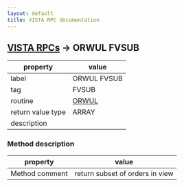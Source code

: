 ```yaml
---
layout: default
title: VISTA RPC documentation
---
```




## [VISTA RPCs](TableOfContent.md) &#8594; ORWUL FVSUB 

 property | value 
--- | --- 
 label | ORWUL FVSUB
 tag | FVSUB
 routine | [ORWUL](http://code.osehra.org/dox/Routine_ORWUL_source.html)
 return value type | ARRAY
 description | 


### Method description

 property | value 
--- | --- 
 Method comment | return subset of orders in view